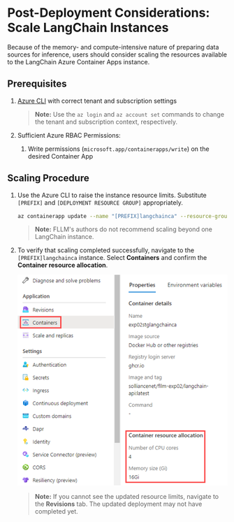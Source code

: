 # Post-Deployment Considerations: Scale LangChain Instances

Because of the memory- and compute-intensive nature of preparing data sources for inference, users should consider scaling the resources available to the LangChain Azure Container Apps instance.

## Prerequisites

1. [Azure CLI](https://learn.microsoft.com/en-us/cli/azure/install-azure-cli) with correct tenant and subscription settings

   >**Note:** Use the `az login` and `az account set` commands to change the tenant and subscription context, respectively.

2. Sufficient Azure RBAC Permissions:
   1. Write permissions (`microsoft.app/containerapps/write`) on the desired Container App

## Scaling Procedure

1. Use the Azure CLI to raise the instance resource limits. Substitute `[PREFIX]` and `[DEPLOYMENT RESOURCE GROUP]` appropriately.

    ```bash
    az containerapp update --name "[PREFIX]langchainca" --resource-group "[DEPLOYMENT RESOURCE GROUP]" --cpu 4.0 --memory 16.0Gi --min-replicas 1 --max-replicas 1
    ```

    >**Note:** FLLM's authors do not recommend scaling beyond one LangChain instance.

2. To verify that scaling completed successfully, navigate to the `[PREFIX]langchainca` instance. Select **Containers** and confirm the **Container resource allocation**.

    ![Verifying that resource limits are in effect.](./media/verify-container-scaling.png)

    >**Note:** If you cannot see the updated resource limits, navigate to the **Revisions** tab. The updated deployment may not have completed yet.
